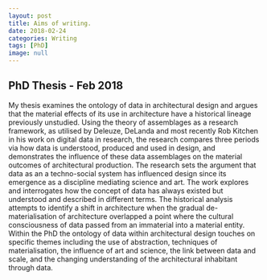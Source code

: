 ```yaml
---
layout: post
title: Aims of writing.
date: 2018-02-24
categories: Writing
tags: [PhD]
image: null
---
```


## PhD Thesis - Feb 2018

My thesis examines the ontology of data in architectural design and argues that the material effects of its use in architecture have a historical lineage previously unstudied. Using the theory of assemblages as a research framework, as utilised by Deleuze, DeLanda and most recently Rob Kitchen in his work on digital data in research, the research compares three periods via how data is understood, produced and used in design, and demonstrates the influence of these data assemblages on the material outcomes of architectural production. The research sets the argument that data as an a techno-social system has influenced design since its emergence as a discipline mediating science and art. The work explores and interrogates how the concept of data has always existed but understood and described in different terms. The historical analysis attempts to identify a shift in architecture when the gradual de-materialisation of architecture overlapped a point where the cultural consciousness of data passed from an immaterial into a material entity. Within the PhD the ontology of data within architectural design touches on specific themes including the use of abstraction, techniques of materialisation, the influence of art and science, the link between data and scale, and the changing understanding of the architectural inhabitant through data.
